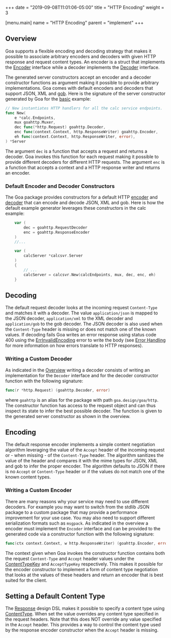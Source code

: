 +++
date = "2019-09-08T11:01:06-05:00"
title = "HTTP Encoding"
weight = 3

[menu.main]
name = "HTTP Encoding"
parent = "implement"
+++

## Overview

Goa supports a flexible encoding and decoding strategy that makes it possible to associate arbitrary
encoders and decoders with given HTTP response and request content types. An encoder is a struct
that implements the [Encoder](https://godoc.org/goa.design/goa/http#Encoder) interface while a
decoder implements the [Decoder](https://godoc.org/goa.design/goa/http#Decoder) interface.

The generated server constructors accept an encoder and a decoder constructor functions as argument
making it possible to provide arbitrary implementations. Goa comes with default encoders and
decoders that support JSON, XML and [gob](https://golang.org/pkg/encoding/gob/). Here is the
signature of the server constructor generated by Goa for the
[basic](https://github.com/goadesign/examples/blob/master/basic) example:

```go
// New instantiates HTTP handlers for all the calc service endpoints.
func New(
	e *calc.Endpoints,
	mux goahttp.Muxer,
	dec func(*http.Request) goahttp.Decoder,
	enc func(context.Context, http.ResponseWriter) goahttp.Encoder,
	eh func(context.Context, http.ResponseWriter, error),
) *Server
```

The argument `dec` is a function that accepts a request and returns a decoder. Goa invokes this
function for each request making it possible to provide different decoders for different HTTP
requests. The argument `enc` is a function that accepts a context and a HTTP response writer and
returns an encoder.

### Default Encoder and Decoder Constructors

The Goa package provides constructors for a default HTTP
[encoder](https://godoc.org/goa.design/goa/http#RequestEncoder) and
[decoder](https://godoc.org/goa.design/goa/http#ResponseEncoder) that can encode and decode JSON,
XML and gob. Here is how the default example generator leverages these constructors in the calc
example:

```go
	var (
		dec = goahttp.RequestDecoder
		enc = goahttp.ResponseEncoder
	)
    //...

	var (
		calcServer *calcsvr.Server
	)
	{
        // ...
		calcServer = calcsvr.New(calcEndpoints, mux, dec, enc, eh)
	}
```

## Decoding

The default request decoder looks at the incoming request `Content-Type` and matches it
with a decoder. The value `application/json` is mapped to the JSON decoder, `application/xml` to
the XML decoder and `application/gob` to the gob decoder. The JSON decoder is also used when the
`Content-Type` header is missing or does not match one of the known values. If decoding fails Goa
writes an error response using status code 400 using the
[ErrInvalidEncoding](https://goa.design/v1/reference/goa/#variables) error to write the body (see
[Error Handling](/v1/implement/error_handling/) for more information on how errors translate to HTTP
responses).

### Writing a Custom Decoder

As indicated in the [Overview](#Overview) writing a decoder consists of writing an implementation
for the `Decoder` interface and for the decoder constructor function with the following signature:

```go
func(r *http.Request) (goahttp.Decoder, error)
```

where `goahttp` is an alias for the package with path `goa.design/goa/http`. The constructor
function has access to the request object and can thus inspect its state to infer the best possible
decoder. The function is given to the generated server constructor as shown in the overview.

## Encoding

The default response encoder implements a simple content negotiation algorithm leveraging the value
of the `Accept` header of the incoming request or - when missing - of the `Content-Type` header.
The algorithm sanitizes the value of the header and compares it with the mime types for JSON, XML
and gob to infer the proper encoder. The algorithm defaults to JSON if there is no `Accept` or
`Content-Type` header or if the values do not match one of the known content types.

### Writing a Custom Encoder

There are many reasons why your service may need to use different decoders. For example you may want
to switch from the stdlib JSON package to a custom package that may provide a performance
improvement for your use case. You may also need to support different serialization formats such as
`msgpack`. As indicated in the overview a encoder must implement the `Encoder` interface and can
be provided to the generated code via a constructor function with the following signature:

```go
func(ctx context.Context, w http.ResponseWriter) (goahttp.Encoder, error)
```

The context given when Goa invokes the constructor function contains both the request `Content-Type`
and `Accept` header values under the
[ContentTypeKey](https://godoc.org/goa.design/goa/http#pkg-constants) and `AcceptTypeKey`
respectively. This makes it possible for the encoder constructor to implement a form of content type
negotiation that looks at the values of these headers and return an encoder that is best suited for
the client.

## Setting a Default Content Type

The [Response](https://godoc.org/goa.design/goa/dsl#Response) design DSL makes it possible to
specify a content type using [ContentType](https://godoc.org/goa.design/goa/dsl#ContentType). When
set the value overrides any content type specified in the request headers. Note that this does NOT
override any value specified in the `Accept` header. This provides a way to control the content type
used by the response encoder constructor when the `Accept` header is missing.
